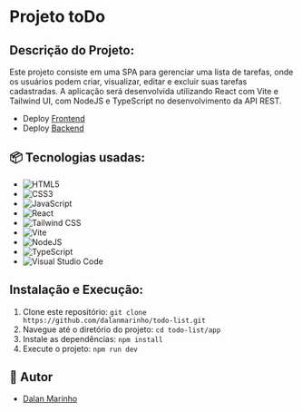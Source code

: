 # Projeto toDo

## Descrição do Projeto:

Este projeto consiste em uma SPA para gerenciar uma lista de tarefas, onde os usuários podem criar, visualizar, editar e excluir suas tarefas cadastradas. A aplicação será desenvolvida utilizando React com Vite e Tailwind UI, com NodeJS e TypeScript no desenvolvimento da API REST.

- Deploy [Frontend](https://todo-list-rho-ebon-67.vercel.app/)
- Deploy [Backend](https://todo-list-0ofp.onrender.com)


## 📦 Tecnologias usadas:

- ![HTML5](https://img.shields.io/badge/html5-%23E34F26.svg?style=for-the-badge&logo=html5&logoColor=white)
- ![CSS3](https://img.shields.io/badge/css3-%231572B6.svg?style=for-the-badge&logo=css3&logoColor=white)
- ![JavaScript](https://img.shields.io/badge/javascript-%23323330.svg?style=for-the-badge&logo=javascript&logoColor=%23F7DF1E)
- ![React](https://img.shields.io/badge/react-%2320232a.svg?style=for-the-badge&logo=react&logoColor=%2361DAFB)
- ![Tailwind CSS](https://img.shields.io/badge/tailwindcss-%2338B2AC.svg?style=for-the-badge&logo=tailwind-css&logoColor=white)
- ![Vite](https://img.shields.io/badge/Vite-%23007ACC.svg?style=for-the-badge&logo=vite&logoColor=white)
- ![NodeJS](https://img.shields.io/badge/node.js-6DA55F?style=for-the-badge&logo=node.js&logoColor=white)
- ![TypeScript](https://img.shields.io/badge/typescript-%23007ACC.svg?style=for-the-badge&logo=typescript&logoColor=white)
- ![Visual Studio Code](https://img.shields.io/badge/Visual%20Studio%20Code-0078d7.svg?style=for-the-badge&logo=visual-studio-code&logoColor=white)

## Instalação e Execução:

1. Clone este repositório: `git clone https://github.com/dalanmarinho/todo-list.git`
2. Navegue até o diretório do projeto: `cd todo-list/app`
3. Instale as dependências: `npm install`
4. Execute o projeto: `npm run dev`

## 👷 Autor

- [Dalan Marinho](https://github.com/dalanmarinho)
